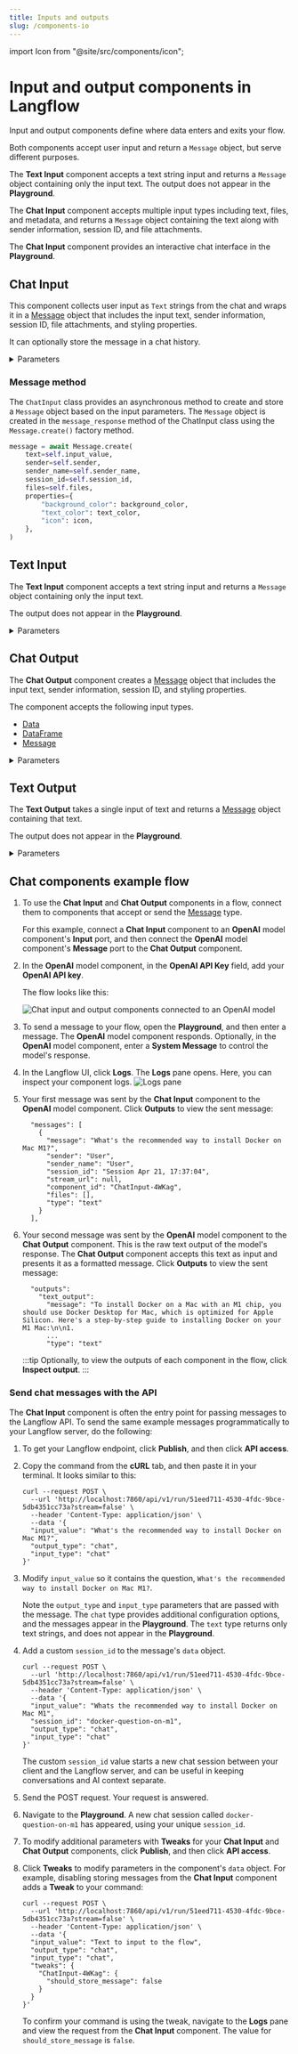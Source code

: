 ```yaml
---
title: Inputs and outputs
slug: /components-io
---
```


import Icon from "@site/src/components/icon";

# Input and output components in Langflow

Input and output components define where data enters and exits your flow.

Both components accept user input and return a `Message` object, but serve different purposes.

The **Text Input** component accepts a text string input and returns a `Message` object containing only the input text. The output does not appear in the **Playground**.

The **Chat Input** component accepts multiple input types including text, files, and metadata, and returns a `Message` object containing the text along with sender information, session ID, and file attachments.

The **Chat Input** component provides an interactive chat interface in the **Playground**.

## Chat Input

This component collects user input as `Text` strings from the chat and wraps it in a [Message](/concepts-objects#message-object) object that includes the input text, sender information, session ID, file attachments, and styling properties.

It can optionally store the message in a chat history.

<details>
<summary>Parameters</summary>

**Inputs**

| Name | Display Name | Info |
|------|--------------|------|
|input_value|Text|The Message to be passed as input.
|should_store_message|Store Messages|Store the message in the history.|
|sender|Sender Type|The type of sender.|
|sender_name|Sender Name|The name of the sender.|
|session_id|Session ID|The unique identifier for the chat session. If empty, the current session ID parameter is used.|
|files|Files|The files to be sent with the message.|
|background_color|Background Color|The background color of the icon.|
|chat_icon|Icon|The icon of the message.|
|text_color|Text Color|The text color of the name.|

**Outputs**

| Name | Display Name | Info |
|------|--------------|------|
|message|Message|The resulting chat message object with all specified properties.|

</details>

### Message method

The `ChatInput` class provides an asynchronous method to create and store a `Message` object based on the input parameters.
The `Message` object is created in the `message_response` method of the ChatInput class using the `Message.create()` factory method.

```python
message = await Message.create(
    text=self.input_value,
    sender=self.sender,
    sender_name=self.sender_name,
    session_id=self.session_id,
    files=self.files,
    properties={
        "background_color": background_color,
        "text_color": text_color,
        "icon": icon,
    },
)
```

## Text Input

The **Text Input** component accepts a text string input and returns a `Message` object containing only the input text.

The output does not appear in the **Playground**.

<details>
<summary>Parameters</summary>

**Inputs**

| Name | Display Name | Info |
|------|--------------|------|
|input_value|Text|The text/content to be passed as output.|

**Outputs**

| Name | Display Name | Info |
|------|--------------|------|
|text|Text|The resulting text message.|

</details>

## Chat Output

The **Chat Output** component creates a [Message](/concepts-objects#message-object) object that includes the input text, sender information, session ID, and styling properties.

The component accepts the following input types.
* [Data](/concepts-objects#data-object)
* [DataFrame](/concepts-objects#dataframe-object)
* [Message](/concepts-objects#message-object)

<details>
<summary>Parameters</summary>

**Inputs**

| Name | Display Name | Info |
|------|--------------|------|
|input_value|Text|The message to be passed as output.|
|should_store_message|Store Messages|The flag to store the message in the history.|
|sender|Sender Type|The type of sender.|
|sender_name|Sender Name|The name of the sender.|
|session_id|Session ID|The unique identifier for the chat session. If empty, the current session ID parameter is used.|
|data_template|Data Template|The template to convert Data to Text. If the option is left empty, it is dynamically set to the Data's text key.|
|background_color|Background Color|The background color of the icon.|
|chat_icon|Icon|The icon of the message.|
|text_color|Text Color|The text color of the name.|
|clean_data|Basic Clean Data|When enabled, `DataFrame` inputs are cleaned when converted to text. Cleaning removes empty rows, empty lines in cells, and multiple newlines.|

**Outputs**

| Name | Display Name | Info |
|------|--------------|------|
|message|Message|The resulting chat message object with all specified properties.|

</details>

## Text Output

The **Text Output** takes a single input of text and returns a [Message](/concepts-objects#message-object) object containing that text.

The output does not appear in the **Playground**.

<details>
<summary>Parameters</summary>

**Inputs**

| Name | Display Name | Info |
|------|--------------|------|
|input_value|Text|The text to be passed as output.|

**Outputs**

| Name | Display Name | Info |
|------|--------------|------|
|text|Text|The resulting text message.|

</details>

## Chat components example flow

1. To use the **Chat Input** and **Chat Output** components in a flow, connect them to components that accept or send the [Message](/concepts-objects#message-object) type.

    For this example, connect a **Chat Input** component to an **OpenAI** model component's **Input** port, and then connect the **OpenAI** model component's **Message** port to the **Chat Output** component.

2. In the **OpenAI** model component, in the **OpenAI API Key** field, add your **OpenAI API key**.

    The flow looks like this:

    ![Chat input and output components connected to an OpenAI model](/img/component-chat-io.png)

3. To send a message to your flow, open the **Playground**, and then enter a message.
    The **OpenAI** model component responds.
    Optionally, in the **OpenAI** model component, enter a **System Message** to control the model's response.
4. In the Langflow UI, click **Logs**.
    The **Logs** pane opens.
    Here, you can inspect your component logs.
    ![Logs pane](/img/logs.png)

5. Your first message was sent by the **Chat Input** component to the **OpenAI** model component.
    Click **Outputs** to view the sent message:
    ```text
      "messages": [
        {
          "message": "What's the recommended way to install Docker on Mac M1?",
          "sender": "User",
          "sender_name": "User",
          "session_id": "Session Apr 21, 17:37:04",
          "stream_url": null,
          "component_id": "ChatInput-4WKag",
          "files": [],
          "type": "text"
        }
      ],
    ```
6. Your second message was sent by the **OpenAI** model component to the **Chat Output** component.
    This is the raw text output of the model's response.
    The **Chat Output** component accepts this text as input and presents it as a formatted message.
    Click **Outputs** to view the sent message:
    ```text
      "outputs":
        "text_output":
          "message": "To install Docker on a Mac with an M1 chip, you should use Docker Desktop for Mac, which is optimized for Apple Silicon. Here's a step-by-step guide to installing Docker on your M1 Mac:\n\n1.
          ...
          "type": "text"
    ```

    :::tip
    Optionally, to view the outputs of each component in the flow, click <Icon name="TextSearch" aria-hidden="true"/> **Inspect output**.
    :::

### Send chat messages with the API

The **Chat Input** component is often the entry point for passing messages to the Langflow API.
To send the same example messages programmatically to your Langflow server, do the following:

1. To get your Langflow endpoint, click **Publish**, and then click **API access**.
2. Copy the command from the **cURL** tab, and then paste it in your terminal.
    It looks similar to this:
    ```text
    curl --request POST \
      --url 'http://localhost:7860/api/v1/run/51eed711-4530-4fdc-9bce-5db4351cc73a?stream=false' \
      --header 'Content-Type: application/json' \
      --data '{
      "input_value": "What's the recommended way to install Docker on Mac M1?",
      "output_type": "chat",
      "input_type": "chat"
    }'
    ```
3. Modify `input_value` so it contains the question, `What's the recommended way to install Docker on Mac M1?`.

    Note the `output_type` and `input_type` parameters that are passed with the message. The `chat` type provides additional configuration options, and the messages appear in the **Playground**. The `text` type returns only text strings, and does not appear in the **Playground**.

4. Add a custom `session_id` to the message's `data` object.
    ```text
    curl --request POST \
      --url 'http://localhost:7860/api/v1/run/51eed711-4530-4fdc-9bce-5db4351cc73a?stream=false' \
      --header 'Content-Type: application/json' \
      --data '{
      "input_value": "Whats the recommended way to install Docker on Mac M1",
      "session_id": "docker-question-on-m1",
      "output_type": "chat",
      "input_type": "chat"
    }'
    ```
    The custom `session_id` value starts a new chat session between your client and the Langflow server, and can be useful in keeping conversations and AI context separate.

5. Send the POST request.
Your request is answered.
6. Navigate to the **Playground**.
A new chat session called `docker-question-on-m1` has appeared, using your unique `session_id`.
7. To modify additional parameters with **Tweaks** for your **Chat Input** and **Chat Output** components, click **Publish**, and then click **API access**.
8. Click **Tweaks** to modify parameters in the component's `data` object.
    For example, disabling storing messages from the **Chat Input** component adds a **Tweak** to your command:
    ```text
    curl --request POST \
      --url 'http://localhost:7860/api/v1/run/51eed711-4530-4fdc-9bce-5db4351cc73a?stream=false' \
      --header 'Content-Type: application/json' \
      --data '{
      "input_value": "Text to input to the flow",
      "output_type": "chat",
      "input_type": "chat",
      "tweaks": {
        "ChatInput-4WKag": {
          "should_store_message": false
        }
      }
    }'
    ```

    To confirm your command is using the tweak, navigate to the **Logs** pane and view the request from the **Chat Input** component.
    The value for `should_store_message` is `false`.